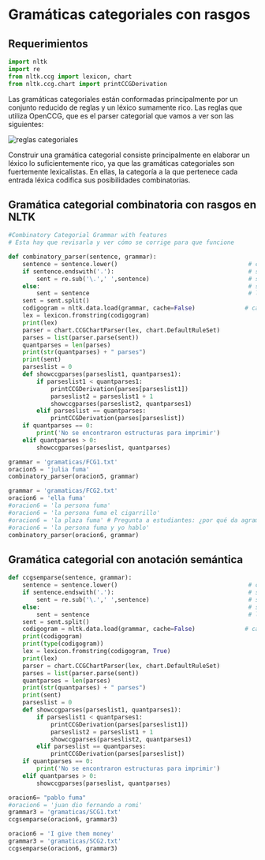 # Gramáticas categoriales con rasgos

## Requerimientos


```python
import nltk 
import re 
from nltk.ccg import lexicon, chart 
from nltk.ccg.chart import printCCGDerivation
```

Las gramáticas categoriales están conformadas principalmente por un conjunto reducido de reglas y un léxico sumamente rico.
Las reglas que utiliza OpenCCG, que es el parser categorial que vamos a ver son las siguientes:

![reglas categoriales](reglascategorialesopenccg.png)

Construir una gramática categorial consiste principalmente en elaborar un léxico lo suficientemente rico, ya que las gramáticas categoriales son fuertemente lexicalistas. En ellas, la categoría a la que pertenece cada entrada léxica codifica sus posibilidades combinatorias.

## Gramática categorial combinatoria con rasgos en NLTK


```python
#Combinatory Categorial Grammar with features
# Esta hay que revisarla y ver cómo se corrige para que funcione

def combinatory_parser(sentence, grammar):   
    sentence = sentence.lower()                                     # convierte a minúscula
    if sentence.endswith('.'):                                      # si la oración termina con un punto
        sent = re.sub('\.',' ',sentence)                            # se lo quita
    else:                                                           # si no
        sent = sentence                                             # la toma como está
    sent = sent.split()
    codigogram = nltk.data.load(grammar, cache=False)              # carga la gramática a nltk
    lex = lexicon.fromstring(codigogram)
    print(lex)
    parser = chart.CCGChartParser(lex, chart.DefaultRuleSet)
    parses = list(parser.parse(sent))
    quantparses = len(parses)
    print(str(quantparses) + " parses")
    print(sent)
    parseslist = 0
    def showccgparses(parseslist1, quantparses1):
        if parseslist1 < quantparses1:
            printCCGDerivation(parses[parseslist1])
            parseslist2 = parseslist1 + 1
            showccgparses(parseslist2, quantparses1)
        elif parseslist == quantparses: 
            printCCGDerivation(parses[parseslist])
    if quantparses == 0:
        print('No se encontraron estructuras para imprimir')
    elif quantparses > 0:
        showccgparses(parseslist, quantparses)
```


```python
grammar = 'gramaticas/FCG1.txt'
oracion5 = 'julia fuma'
combinatory_parser(oracion5, grammar)
```


```python
grammar = 'gramaticas/FCG2.txt'
oracion6 = 'ella fuma'
#oracion6 = 'la persona fuma'
#oracion6 = 'la persona fuma el cigarrillo' 
#oracion6 = 'la plaza fuma' # Pregunta a estudiantes: ¿por qué da agramatical?
#oracion6 = 'la persona fuma y yo hablo'
combinatory_parser(oracion6, grammar)
```

## Gramática categorial con anotación semántica


```python
def ccgsemparse(sentence, grammar):
    sentence = sentence.lower()                                     # convierte a minúscula
    if sentence.endswith('.'):                                      # si la oración termina con un punto
        sent = re.sub('\.',' ',sentence)                            # se lo quita
    else:                                                           # si no
        sent = sentence                                             # la toma como está
    sent = sent.split()   
    codigogram = nltk.data.load(grammar, cache=False)              # carga la gramática a nltk
    print(codigogram)
    print(type(codigogram))
    lex = lexicon.fromstring(codigogram, True)
    print(lex)
    parser = chart.CCGChartParser(lex, chart.DefaultRuleSet)
    parses = list(parser.parse(sent))
    quantparses = len(parses)
    print(str(quantparses) + " parses")
    print(sent)
    parseslist = 0
    def showccgparses(parseslist1, quantparses1):
        if parseslist1 < quantparses1:
            printCCGDerivation(parses[parseslist1])
            parseslist2 = parseslist1 + 1
            showccgparses(parseslist2, quantparses1)
        elif parseslist == quantparses: 
            printCCGDerivation(parses[parseslist])
    if quantparses == 0:
        print('No se encontraron estructuras para imprimir')
    elif quantparses > 0:
        showccgparses(parseslist, quantparses)
```


```python
oracion6= "pablo fuma"
#oracion6 = 'juan dio fernando a romi'
grammar3 = 'gramaticas/SCG1.txt'
ccgsemparse(oracion6, grammar3)
```


```python
oracion6 = 'I give them money'
grammar3 = 'gramaticas/SCG2.txt'
ccgsemparse(oracion6, grammar3)
```


```python

```
